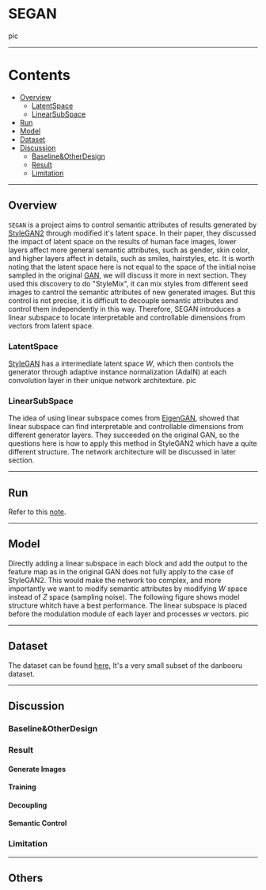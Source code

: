 # SEGAN
pic
***
# Contents
- [Overview](#Overview)
  - [LatentSpace](#LatentSpace)
  - [LinearSubSpace](#LinearSubSpace)
- [Run](#Run)
- [Model](#Model)
- [Dataset](#Dataset)
- [Discussion](#Discussion)
  - [Baseline&OtherDesign](#Baseline&OtherDesign)
  - [Result](#Result)
  - [Limitation](#Limitation)
***
## Overview
`SEGAN` is a project aims to control semantic attributes of results generated by [StyleGAN2](https://openaccess.thecvf.com/content_CVPR_2020/html/Karras_Analyzing_and_Improving_the_Image_Quality_of_StyleGAN_CVPR_2020_paper.html) through modified it's latent space. In their paper, they discussed the impact of latent space on the results of human face images, lower layers affect more general semantic attributes, such as gender, skin color, and higher layers affect in details, such as smiles, hairstyles, etc. It is worth noting that the latent space here is not equal to the space of the initial noise sampled in the original [GAN](https://proceedings.neurips.cc/paper_files/paper/2014/hash/5ca3e9b122f61f8f06494c97b1afccf3-Abstract.html), we will discuss it more in next section. They used this discovery to do "StyleMix", it can mix styles from different seed images to cantrol the semantic attributes of new generated images. But this control is not precise, it is difficult to decouple semantic attributes and control them independently in this way. Therefore, SEGAN introduces a linear subspace to locate interpretable and controllable dimensions from vectors from latent space.
### LatentSpace
[StyleGAN](https://openaccess.thecvf.com/content_CVPR_2019/html/Karras_A_Style-Based_Generator_Architecture_for_Generative_Adversarial_Networks_CVPR_2019_paper.html) has a intermediate latent space $W$, which then controls the generator through adaptive instance normalization (AdaIN) at each convolution layer in their unique network architexture.
pic
### LinearSubSpace
The idea of ​​using linear subspace comes from [EigenGAN](https://openaccess.thecvf.com/content/ICCV2021/html/He_EigenGAN_Layer-Wise_Eigen-Learning_for_GANs_ICCV_2021_paper.html), showed that linear subspace can find interpretable and controllable dimensions from different generator layers. They succeeded on the original GAN, so the questions here is how to apply this method in StyleGAN2 which have a quite different structure. The network architecture will be discussed in later section.
***
## Run
Refer to this [note](https://colab.research.google.com/drive/1Zil4-l8Lvz9cYKpsVG_0IMatErMcUi_L?usp=sharing).
***
## Model
Directly adding a linear subspace in each block and add the output to the feature map as in the original GAN ​​does not fully apply to the case of StyleGAN2. This would make the network too complex, and more importantly we want to modify semantic attributes by modifying $W$ space instead of $Z$ space (sampling noise). The following figure shows model structure whitch have a best performance. The linear subspace is placed before the modulation module of each layer and processes $w$ vectors.
pic
***
## Dataset
The dataset can be found [here](https://drive.google.com/file/d/1uun17wO53E0gRUouAizs7kV4bUOO-6yy/view?usp=sharing), It's a very small subset of the danbooru dataset.
***
## Discussion
### Baseline&OtherDesign
### Result
#### Generate Images
#### Training
#### Decoupling
#### Semantic Control
### Limitation
***
## Others
